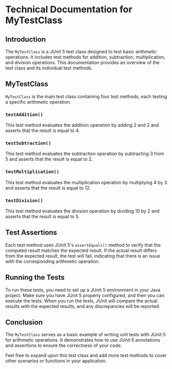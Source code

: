 # Technical Documentation for MyTestClass

## Introduction
The `MyTestClass` is a JUnit 5 test class designed to test basic arithmetic operations. It includes test methods for addition, subtraction, multiplication, and division operations. This documentation provides an overview of the test class and its individual test methods.

## MyTestClass
`MyTestClass` is the main test class containing four test methods, each testing a specific arithmetic operation.

### `testAddition()`
This test method evaluates the addition operation by adding 2 and 2 and asserts that the result is equal to 4.

### `testSubtraction()`
This test method evaluates the subtraction operation by subtracting 3 from 5 and asserts that the result is equal to 2.

### `testMultiplication()`
This test method evaluates the multiplication operation by multiplying 4 by 3 and asserts that the result is equal to 12.

### `testDivision()`
This test method evaluates the division operation by dividing 10 by 2 and asserts that the result is equal to 5.

## Test Assertions
Each test method uses JUnit 5's `assertEquals()` method to verify that the computed result matches the expected result. If the actual result differs from the expected result, the test will fail, indicating that there is an issue with the corresponding arithmetic operation.

## Running the Tests
To run these tests, you need to set up a JUnit 5 environment in your Java project. Make sure you have JUnit 5 properly configured, and then you can execute the tests. When you run the tests, JUnit will compare the actual results with the expected results, and any discrepancies will be reported.

## Conclusion
The `MyTestClass` serves as a basic example of writing unit tests with JUnit 5 for arithmetic operations. It demonstrates how to use JUnit 5 annotations and assertions to ensure the correctness of your code.

Feel free to expand upon this test class and add more test methods to cover other scenarios or functions in your application.
